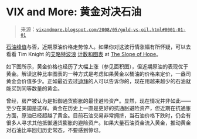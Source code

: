<!--yml

分类：未分类

日期：2024-05-18 18:35:57

-->

# VIX and More: 黄金对决石油

> 来源：[`vixandmore.blogspot.com/2008/05/gold-vs-oil.html#0001-01-01`](http://vixandmore.blogspot.com/2008/05/gold-vs-oil.html#0001-01-01)

[石油峰值](http://en.wikipedia.org/wiki/Peak_oil)与否，近期原油价格走势惊人。如果你对这波行情涨幅有所怀疑，可以去看看 Tim Knight 的[艾略特波浪](http://en.wikipedia.org/wiki/Elliott_wave_principle) [计数和图表](http://slopeofhope.com/2008/05/the_slippery_slope_of_hope.htm) at [The Slope of Hope](http://slopeofhope.com/)。

如下图所示，黄金价格也经历了大幅上涨（参见面积图），但近期原油的表现优于黄金。解读这种比率图表的一种方式是考虑如果黄金以桶油的价格来定价，一盎司黄金会价值多少。正如最近去过[迪拜](http://en.wikipedia.org/wiki/Dubai)的人可以告诉你的，现在用越来越少的石油就能买到同等数量的黄金。

曾经，房产被认为是抵御通货膨胀的最佳避险资产。显然，现在情况并非如此——至少在美国是这样。黄金在历史上一直是更好的抗通胀避险资产，但近期在抗通胀方面，原油已经超越了黄金。目前石油交易非常拥挤，当石油价格下跌时，仍会有很多人寻求其他抵御通货膨胀的避险资产。如果大量石油资金流入黄金，推动黄金对石油比率回归历史常态，不要感到惊讶。
